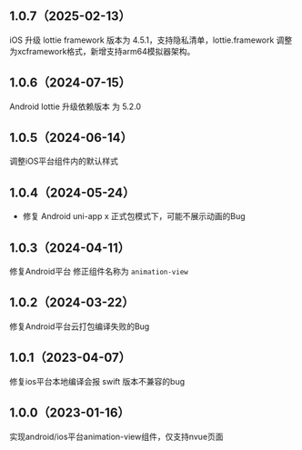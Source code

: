 ## 1.0.7（2025-02-13）
 iOS 升级 lottie framework 版本为 4.5.1，支持隐私清单，lottie.framework 调整为xcframework格式，新增支持arm64模拟器架构。
## 1.0.6（2024-07-15）
 Android lottie 升级依赖版本 为 5.2.0
## 1.0.5（2024-06-14）
调整iOS平台组件内的默认样式
## 1.0.4（2024-05-24）
+ 修复 Android uni-app x 正式包模式下，可能不展示动画的Bug
## 1.0.3（2024-04-11）
修复Android平台 修正组件名称为 `animation-view`
## 1.0.2（2024-03-22）
修复Android平台云打包编译失败的Bug
## 1.0.1（2023-04-07）
修复ios平台本地编译会报 swift 版本不兼容的bug
## 1.0.0（2023-01-16）
实现android/ios平台animation-view组件，仅支持nvue页面
